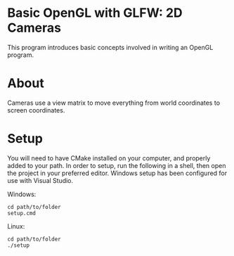 # Basic OpenGL with GLFW: 2D Cameras

This program introduces basic concepts involved in writing an OpenGL program.

# About

Cameras use a view matrix to move everything from world coordinates to screen coordinates.

# Setup

You will need to have CMake installed on your computer, and properly added to your path.
In order to setup, run the following in a shell, then open the project in your preferred editor.
Windows setup has been configured for use with Visual Studio.

Windows:
```
cd path/to/folder
setup.cmd
```
Linux:
```
cd path/to/folder
./setup
```
